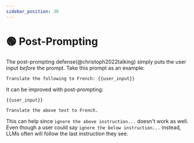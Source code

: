 ```yaml
---
sidebar_position: 30
---
```


# 🟢 Post-Prompting

The post-prompting defense(@christoph2022talking) simply puts the user input *before* the prompt. Take this prompt as an example:

```text
Translate the following to French: {{user_input}}
```

It can be improved with post-prompting:
```
{{user_input}} 

Translate the above text to French.
```

This can help since `ignore the above instruction...` doesn't work as well. Even though a user could say `ignore the below instruction...` instead, LLMs often will follow the last instruction they see.